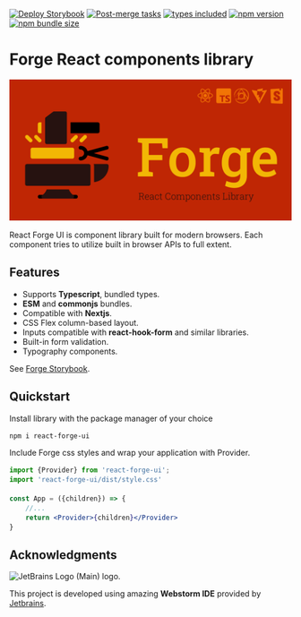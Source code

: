 [![Deploy Storybook](https://github.com/morewings/react-forge-ui/actions/workflows/pages.yml/badge.svg)](https://github.com/morewings/react-forge-ui/actions/workflows/pages.yml)
[![Post-merge tasks](https://github.com/morewings/react-forge-ui/actions/workflows/merge-jobs.yml/badge.svg)](https://github.com/morewings/react-forge-ui/actions/workflows/merge-jobs.yml)
[![types included](https://img.shields.io/github/package-json/types/morewings/react-forge-ui)](https://github.com/morewings/react-forge-ui)
[![npm version](https://badge.fury.io/js/react-forge-ui.svg)](https://www.npmjs.com/package/react-forge-ui)
[![npm bundle size](https://deno.bundlejs.com/badge?q=react-forge-ui@latest&config={%22esbuild%22:{%22external%22:[%22react%22,%22react-dom%22]}})](https://bundlejs.com/?q=react-forge-ui@latest&config={%22esbuild%22:{%22external%22:[%22react%22,%22react-dom%22]}})

# Forge React components library

[![NPM library Create React App template logo](./design/logo.png)](#)

React Forge UI is component library built for modern browsers. Each component tries to utilize built in browser APIs to full extent.

## Features

- Supports **Typescript**, bundled types.
- **ESM** and **commonjs** bundles.
- Compatible with **Nextjs**.
- CSS Flex column-based layout.
- Inputs compatible with **react-hook-form** and similar libraries.
- Built-in form validation.
- Typography components.

See [Forge Storybook](https://morewings.github.io/react-forge-ui/).

## Quickstart

Install library with the package manager of your choice

```bash
npm i react-forge-ui
```

Include Forge css styles and wrap your application with Provider.

```jsx
import {Provider} from 'react-forge-ui';
import 'react-forge-ui/dist/style.css'

const App = ({children}) => {
    //...
    return <Provider>{children}</Provider>
}
```

## Acknowledgments

<img width="222" src="https://resources.jetbrains.com/storage/products/company/brand/logos/jb_beam.png" alt="JetBrains Logo (Main) logo.">

This project is developed using amazing **Webstorm IDE** provided by [Jetbrains](https://www.jetbrains.com).


